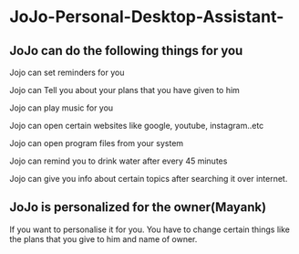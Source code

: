 # JoJo-Personal-Desktop-Assistant-
## JoJo can do the following things for you

Jojo can set reminders for you

Jojo can Tell you about your plans that you have given to him

Jojo can play music for you

Jojo can open certain websites like google, youtube, instagram..etc

Jojo can open program files from your system

Jojo can remind you to drink water after every 45 minutes

Jojo can give you info about certain topics after searching it over internet.

## JoJo is personalized for the owner(Mayank)
If you want to personalise it for you. You have to change certain things like the plans that you give to him and name of owner.
